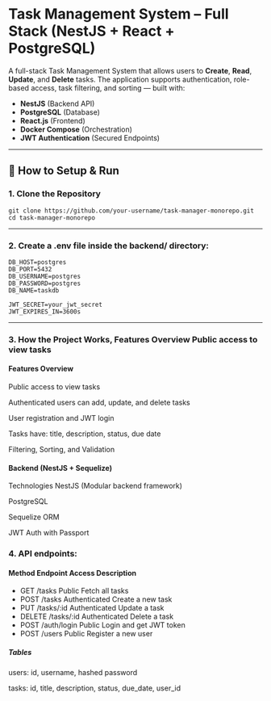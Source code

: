 # Task Management System – Full Stack (NestJS + React + PostgreSQL)

A full-stack Task Management System that allows users to **Create**, **Read**, **Update**, and **Delete** tasks. The application supports authentication, role-based access, task filtering, and sorting — built with:

-  **NestJS** (Backend API)
-  **PostgreSQL** (Database)
-  **React.js** (Frontend)
-  **Docker Compose** (Orchestration)
-  **JWT Authentication** (Secured Endpoints)

---

## 🚀 How to Setup & Run

### 1. Clone the Repository

```
git clone https://github.com/your-username/task-manager-monorepo.git
cd task-manager-monorepo

```

---

### 2. Create a .env file inside the backend/ directory:
```
DB_HOST=postgres
DB_PORT=5432
DB_USERNAME=postgres
DB_PASSWORD=postgres
DB_NAME=taskdb

JWT_SECRET=your_jwt_secret
JWT_EXPIRES_IN=3600s
```
---

### 3. How the Project Works, Features Overview Public access to view tasks
####   Features Overview
Public access to view tasks

Authenticated users can add, update, and delete tasks

User registration and JWT login

Tasks have: title, description, status, due date

Filtering, Sorting, and Validation


#### Backend (NestJS + Sequelize)
Technologies
NestJS (Modular backend framework)

PostgreSQL

Sequelize ORM

JWT Auth with Passport

### 4. API endpoints:
#### Method	Endpoint	Access	Description
- GET	/tasks	Public	Fetch all tasks
- POST	/tasks	Authenticated	Create a new task
- PUT	/tasks/:id	Authenticated	Update a task
- DELETE	/tasks/:id	Authenticated	Delete a task
- POST	/auth/login	Public	Login and get JWT token
- POST	/users	Public	Register a new user
##### Tables
users: id, username, hashed password

tasks: id, title, description, status, due_date, user_id

